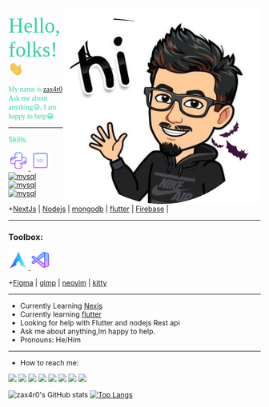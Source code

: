 <img align="right" src="me.png" />
<!-- FONTS -->
<link rel="preconnect" href="https://fonts.googleapis.com">
<link rel="preconnect" href="https://fonts.gstatic.com" crossorigin>
<link href="https://fonts.googleapis.com/css2?family=Ephesis&display=swap" rel="stylesheet">
<!-- Greetings -->

<span style="color: #34D399; font-family: 'Ephesis', cursive
; font-size: 3em;">
Hello, folks!
</span>
<img src="wave.gif" width="30px">

<span style="color: #34D399; font-family: 'JETBRAINS MONO', cursive;
; font-size: 1em;">
My name is
<span style="color: #60A5FA; font-family: 'JETBRAINS MONO', cursive;
; font-size: 1em; ">
[zax4r0](https://zax4r0.web.app)
</span>Ask me about anything😜, I am happy to help😁
</span>

---

<span align="left" style="color: #34D399; font-family: 'JETBRAINS MONO', 
; font-size: 1.em;">
Skills:
</span>

<p align="left"> <a href="https://www.python.org" target="_blank"> <img src="media/icons8-python.svg" alt="python" width="40" height="40"/>
</a>   <a href="https://www.mysql.com/" target="_blank"> <img src="media/icons8-sql-96.svg" alt="mysql" width="40" height="40"/> </a>
 <a href="https://www.javascript.com/" target="_blank"> <img src="https://img.icons8.com/nolan/64/js.png" alt="mysql" width="40" height="40"/> </a>
 <a href="https://reactjs.org/" target="_blank"> <img src="https://img.icons8.com/nolan/64/react-native.png" alt="mysql" width="40" height="40"/> </a>
  <a href="https://angular.io/" target="_blank"> <img src="https://img.icons8.com/nolan/64/angularjs.png" alt="mysql" width="40" height="40"/> </a>

+[NextJs](https://nextjs.org/) | [Nodejs](https://nodejs.org/) | [mongodb](https://www.mongodb.com/) | [flutter](https://flutter.dev/) | [Firebase](https://firebase.google.com/) |

---

<h3 align="left">Toolbox:</h3>
<p align="left"><a href="https://archlinux.org/" target="_blank"> <img src="media/distributor-logo-archlinux.svg" alt="vscode" width="40" height="40"/> </a>
  <a href="https://code.visualstudio.com/" target="_blank"> <img src="media/icons8-visual-studio-code-2019.svg" alt="vscode" width="40" height="40"/> </a>

+[Figma](https://www.figma.com/) | [gimp](https://www.gimp.org/) | [neovim](https://neovim.io/) | [kitty](https://sw.kovidgoyal.net/kitty/)

---

- Currently Learning [Nexjs](https://nextjs.org/)
- Currently learning [flutter](https://flutter.dev/)
- Looking for help with Flutter and nodejs Rest api
- Ask me about anything,Im happy to help.
- Pronouns: He/Him

---

- How to reach me:

<a herf="https://mail.google.com/mail/?view=cm&fs=1&tf=1&to=zax4r0@gmail.com" target="_blank"> <img src="https://img.icons8.com/nolan/40/gmail.png"/></a>
<a herf="https://twitter.com/zax4r0" target="_blank"> <img src="https://img.icons8.com/nolan/40/twitter.png"/></a>
<a herf="https://www.instagram.com/zax4r0/" target="_blank"> <img src="https://img.icons8.com/nolan/40/instagram-new.png"/></a>
<a herf="https://www.linkedin.com/in/zax4r-0-957b6520b/" target="_blank"> <img src="https://img.icons8.com/nolan/40/linkedin.png"/></a>
<a herf="" target="_blank"> <img src="https://img.icons8.com/nolan/40/gitlab.png"/></a>
<a herf="https://www.reddit.com/user/zax4r0" target="_blank"> <img src="https://img.icons8.com/nolan/40/reddit.png"/></a>
<a herf="https://www.youtube.com/channel/UC30sAkZbgtshKrKOAEvBwDw" target="_blank"> <img src="https://img.icons8.com/nolan/40/youtube-play.png"/></a>
<a herf="https://t.me/zax4r0" target="_blank"> <img src="https://img.icons8.com/nolan/40/telegram-app.png"/></a>

![zax4r0's GitHub stats](https://repo-staes.vercel.app/api?username=zax4r0&show_icons=true&theme=tokyonight&count_private=true)
[![Top Langs](https://repo-staes.vercel.app/api/top-langs/?username=zax4r0&layout=compact&theme=tokyonight&langs_count=8ount_private=true)](https://github.com/zax4r0/github-readme-stats)

<!-- Resources -->

<!--https://github.com/alexandresanlim/Badges4-README.md-Profile--!>
<!-- Icons: https://simpleicons.org/ -->
<!-- https://icons8.com -->
<!-- GitHub Stats: https://github.com/anuraghazra/github-readme-stats -->
<!-- Emojis: https://emojipedia.org/emoji/ -->
<!-- HTML Emojis: https://www.fileformat.info/index.htm -->
<!-- Shields: https://shields.io/ -->
<!-- Awesome GitHub Profile README: https://github.com/abhisheknaiidu/awesome-github-profile-readme -->
